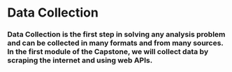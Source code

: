 # Data Collection
### Data Collection is the first step in solving any analysis problem and can be collected in many formats and from many sources. In the first module of the Capstone, we will collect data by scraping the internet and using web APIs.
